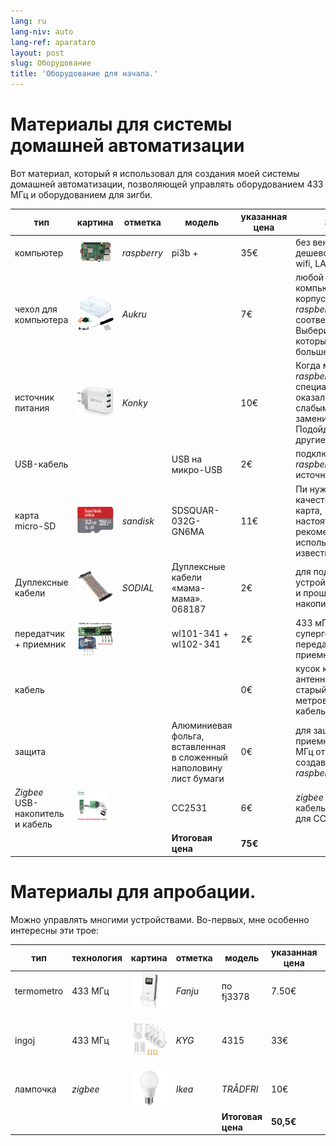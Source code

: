 ```yaml
---
lang: ru
lang-niv: auto
lang-ref: aparataro
layout: post
slug: Оборудование
title: 'Оборудование для начала.'
---
```

   
# Материалы для системы домашней автоматизации

Вот материал, который я использовал для создания моей системы домашней автоматизации, позволяющей управлять оборудованием 433 МГц и оборудованием для зигби.

|тип|картина|отметка|модель|указанная цена|Зачем|
| --- | --- | --- | --- | --- | --- | 
|компьютер|![](/public/pi.jpg) | _raspberry_ |pi3b +| 35€ |без вентилятора, дешево, есть gpio, wifi, LAN RJ45|
|чехол для компьютера|![](/public/loĝejo.jpg) | _Aukru_ | | 7€ |любой компьютерный корпус для _raspberry-pi3_ соответствующий. Выберите тот, который вам больше нравится.|
|источник питания|![](/public/elektroprovizo.jpg) | _Konky_ | | 10€ |Когда мой" _raspberry-pi3_ специальный"ток оказался слишком слабым, успешно заменил на этот. Подойдут многие другие модели.|
|USB-кабель|  |  |USB на микро-USB| 2€ |подключить _raspberry-pi3_ к источнику питания|
|карта micro-SD|![](/public/SD.jpg) | _sandisk_ | SDSQUAR-032G-GN6MA | 11€ |Пи нужна качественная карта, настоятельно рекомендуется использовать карту известного бренда.|
|Дуплексные кабели|![](/public/dupont.jpg) | _SODIAL_ |Дуплексные кабели «мама-мама». 068187| 2€|для подключения устройств 433 МГц и прошивки USB-накопителя zigbee|
|передатчик + приемник|![](/public/dissendilo-ricevilo-433Mhz.jpg) | |wl101-341 + wl102-341| 2€ |433 мГц супергетеродинный передатчик + приемник|
|кабель| | || 0€ |кусок кабеля для антенны. Например старый 3-х метровый сетевой кабель.|
|защита| | |Алюминиевая фольга, вставленная в сложенный наполовину лист бумаги| 0€ |для защиты приемника 433 МГц от помех, создаваемых _raspberry-pi3_.|
|  _Zigbee_ USB-накопитель и кабель|![](/public/cc2531+kablo.jpg) |  | CC2531|6€ | _zigbee_ флешка и кабель загрузки для CC|
| | | | **Итоговая цена** | **75€** | 



# Материалы для апробации.

Можно управлять многими устройствами. Во-первых, мне особенно интересны эти трое:

|тип|технология|картина|отметка|модель|указанная цена|Зачем|
| --- | --- | --- | --- | --- | --- | --- |
| termometro |433 МГц| ![](/public/fanju.jpeg)| _Fanju_ |по fj3378| 7.50€|градусник с экраном по разумной цене.|
| ingoj |433 МГц|![](/public/KYG.jpg)| _KYG_ | 4315 | 33€ |5 розеток с дистанционным управлением по разумной цене.|
|лампочка| _zigbee_ |![](/public/tradfri.jpg)| _Ikea_ | _TRÅDFRI_| 10€ |регулируемая лампочка по разумной цене.|
| | | | | **Итоговая цена** | **50,5€** | |

